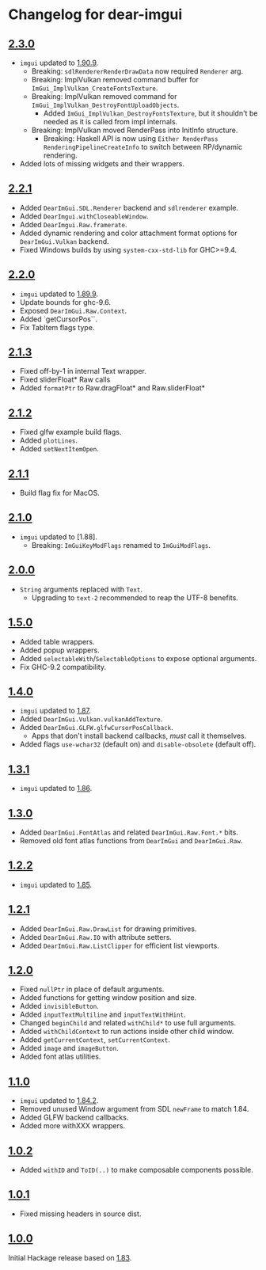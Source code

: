 # Changelog for dear-imgui

## [2.3.0]

- `imgui` updated to [1.90.9].
    * Breaking: `sdlRendererRenderDrawData` now required `Renderer` arg.
    * Breaking: ImplVulkan removed command buffer for `ImGui_ImplVulkan_CreateFontsTexture`.
    * Breaking: ImplVulkan removed command for `ImGui_ImplVulkan_DestroyFontUploadObjects`.
      + Added `ImGui_ImplVulkan_DestroyFontsTexture`, but it shouldn't be needed as it is called from impl internals.
    * Breaking: ImplVulkan moved RenderPass into InitInfo structure.
      + Breaking: Haskell API is now using `Either RenderPass RenderingPipelineCreateInfo` to switch between RP/dynamic rendering.
- Added lots of missing widgets and their wrappers.

## [2.2.1]

- Added `DearImGui.SDL.Renderer` backend and `sdlrenderer` example.
- Added `DearImgui.withCloseableWindow`.
- Added `DearImgui.Raw.framerate`.
- Added dynamic rendering and color attachment format options for `DearImGui.Vulkan` backend.
- Fixed Windows builds by using `system-cxx-std-lib` for GHC>=9.4.

## [2.2.0]

- `imgui` updated to [1.89.9].
- Update bounds for ghc-9.6.
- Exposed `DearImGui.Raw.Context`.
- Added `getCursorPos``.
- Fix TabItem flags type.

## [2.1.3]

- Fixed off-by-1 in internal Text wrapper.
- Fixed sliderFloat* Raw calls
- Added `formatPtr` to Raw.dragFloat* and Raw.sliderFloat*

## [2.1.2]

- Fixed glfw example build flags.
- Added `plotLines`.
- Added `setNextItemOpen`.

## [2.1.1]

- Build flag fix for MacOS.

## [2.1.0]

- `imgui` updated to [1.88].
    * Breaking: `ImGuiKeyModFlags` renamed to `ImGuiModFlags`.

## [2.0.0]

- `String` arguments replaced with `Text`.
  * Upgrading to `text-2` recommended to reap the UTF-8 benefits.

## [1.5.0]

- Added table wrappers.
- Added popup wrappers.
- Added `selectableWith`/`SelectableOptions` to expose optional arguments.
- Fix GHC-9.2 compatibility.

## [1.4.0]

- `imgui` updated to [1.87].
- Added `DearImGui.Vulkan.vulkanAddTexture`.
- Added `DearImGui.GLFW.glfwCursorPosCallback`.
  * Apps that don't install backend callbacks, *must* call it themselves.
- Added flags `use-wchar32` (default on) and `disable-obsolete` (default off).

## [1.3.1]

- `imgui` updated to [1.86].

## [1.3.0]

- Added `DearImGui.FontAtlas` and related `DearImGui.Raw.Font.*` bits.
- Removed old font atlas functions from `DearImGui` and `DearImGui.Raw`.

## [1.2.2]

- `imgui` updated to [1.85].

## [1.2.1]

- Added `DearImGui.Raw.DrawList` for drawing primitives.
- Added `DearImGui.Raw.IO` with attribute setters.
- Added `DearImGui.Raw.ListClipper` for efficient list viewports.

## [1.2.0]

- Fixed `nullPtr` in place of default arguments.
- Added functions for getting window position and size.
- Added `invisibleButton`.
- Added `inputTextMultiline` and `inputTextWithHint`.
- Changed `beginChild` and related `withChild*` to use full arguments.
- Added `withChildContext` to run actions inside other child window.
- Added `getCurrentContext`, `setCurrentContext`.
- Added `image` and `imageButton`.
- Added font atlas utilities.

## [1.1.0]

- `imgui` updated to [1.84.2].
- Removed unused Window argument from SDL `newFrame` to match 1.84.
- Added GLFW backend callbacks.
- Added more withXXX wrappers.

## [1.0.2]

- Added `withID` and `ToID(..)` to make composable components possible.

## [1.0.1]

- Fixed missing headers in source dist.

## [1.0.0]

Initial Hackage release based on [1.83].

[1.0.0]: https://github.com/haskell-game/dear-imgui.hs/tree/v1.0.0
[1.0.1]: https://github.com/haskell-game/dear-imgui.hs/tree/v1.0.1
[1.0.2]: https://github.com/haskell-game/dear-imgui.hs/tree/v1.0.2
[1.1.0]: https://github.com/haskell-game/dear-imgui.hs/tree/v1.1.0
[1.2.0]: https://github.com/haskell-game/dear-imgui.hs/tree/v1.2.0
[1.2.1]: https://github.com/haskell-game/dear-imgui.hs/tree/v1.2.1
[1.2.2]: https://github.com/haskell-game/dear-imgui.hs/tree/v1.2.2
[1.3.0]: https://github.com/haskell-game/dear-imgui.hs/tree/v1.3.0
[1.3.1]: https://github.com/haskell-game/dear-imgui.hs/tree/v1.3.1
[1.4.0]: https://github.com/haskell-game/dear-imgui.hs/tree/v1.4.0
[1.5.0]: https://github.com/haskell-game/dear-imgui.hs/tree/v1.5.0
[2.0.0]: https://github.com/haskell-game/dear-imgui.hs/tree/v2.0.0
[2.1.0]: https://github.com/haskell-game/dear-imgui.hs/tree/v2.1.0
[2.1.1]: https://github.com/haskell-game/dear-imgui.hs/tree/v2.1.1
[2.1.2]: https://github.com/haskell-game/dear-imgui.hs/tree/v2.1.2
[2.1.3]: https://github.com/haskell-game/dear-imgui.hs/tree/v2.1.3
[2.2.0]: https://github.com/haskell-game/dear-imgui.hs/tree/v2.2.0
[2.2.1]: https://github.com/haskell-game/dear-imgui.hs/tree/v2.2.1
[2.3.0]: https://github.com/haskell-game/dear-imgui.hs/tree/v2.3.0

[1.90.9]: https://github.com/ocornut/imgui/releases/tag/v1.90.9
[1.89.9]: https://github.com/ocornut/imgui/releases/tag/v1.89.9
[1.87]: https://github.com/ocornut/imgui/releases/tag/v1.87
[1.86]: https://github.com/ocornut/imgui/releases/tag/v1.86
[1.85]: https://github.com/ocornut/imgui/releases/tag/v1.85
[1.84.2]: https://github.com/ocornut/imgui/releases/tag/v1.84.2
[1.83]: https://github.com/ocornut/imgui/releases/tag/v1.83
